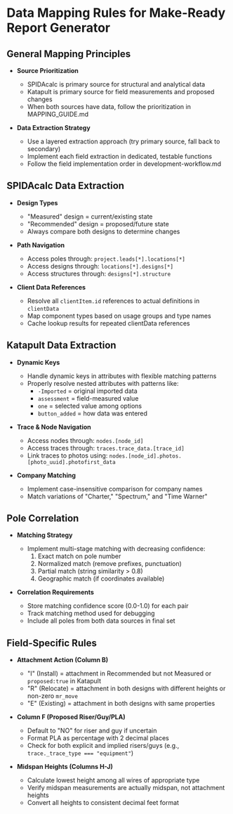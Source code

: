 # Data Mapping Rules for Make-Ready Report Generator

## General Mapping Principles

- **Source Prioritization**
  - SPIDAcalc is primary source for structural and analytical data
  - Katapult is primary source for field measurements and proposed changes
  - When both sources have data, follow the prioritization in MAPPING_GUIDE.md

- **Data Extraction Strategy**
  - Use a layered extraction approach (try primary source, fall back to secondary)
  - Implement each field extraction in dedicated, testable functions
  - Follow the field implementation order in development-workflow.md

## SPIDAcalc Data Extraction

- **Design Types**
  - "Measured" design = current/existing state
  - "Recommended" design = proposed/future state
  - Always compare both designs to determine changes

- **Path Navigation**
  - Access poles through: `project.leads[*].locations[*]`
  - Access designs through: `locations[*].designs[*]`
  - Access structures through: `designs[*].structure`

- **Client Data References**
  - Resolve all `clientItem.id` references to actual definitions in `clientData`
  - Map component types based on usage groups and type names
  - Cache lookup results for repeated clientData references

## Katapult Data Extraction

- **Dynamic Keys**
  - Handle dynamic keys in attributes with flexible matching patterns
  - Properly resolve nested attributes with patterns like:
    - `-Imported` = original imported data
    - `assessment` = field-measured value
    - `one` = selected value among options
    - `button_added` = how data was entered

- **Trace & Node Navigation**
  - Access nodes through: `nodes.[node_id]`
  - Access traces through: `traces.trace_data.[trace_id]`
  - Link traces to photos using: `nodes.[node_id].photos.[photo_uuid].photofirst_data`

- **Company Matching**
  - Implement case-insensitive comparison for company names
  - Match variations of "Charter," "Spectrum," and "Time Warner"

## Pole Correlation

- **Matching Strategy**
  - Implement multi-stage matching with decreasing confidence:
    1. Exact match on pole number
    2. Normalized match (remove prefixes, punctuation)
    3. Partial match (string similarity > 0.8)
    4. Geographic match (if coordinates available)

- **Correlation Requirements**
  - Store matching confidence score (0.0-1.0) for each pair
  - Track matching method used for debugging
  - Include all poles from both data sources in final set

## Field-Specific Rules

- **Attachment Action (Column B)**
  - "I" (Install) = attachment in Recommended but not Measured or `proposed:true` in Katapult
  - "R" (Relocate) = attachment in both designs with different heights or non-zero `mr_move`
  - "E" (Existing) = attachment in both designs with same properties

- **Column F (Proposed Riser/Guy/PLA)**
  - Default to "NO" for riser and guy if uncertain
  - Format PLA as percentage with 2 decimal places
  - Check for both explicit and implied risers/guys (e.g., `trace._trace_type === "equipment"`)

- **Midspan Heights (Columns H-J)**
  - Calculate lowest height among all wires of appropriate type
  - Verify midspan measurements are actually midspan, not attachment heights
  - Convert all heights to consistent decimal feet format
